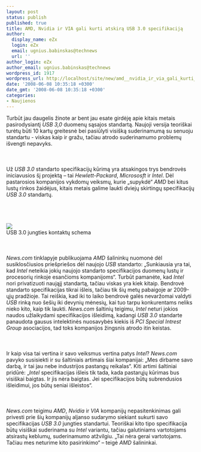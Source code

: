 ```yaml
---
layout: post
status: publish
published: true
title: AMD, Nvidia ir VIA gali kurti atskirą USB 3.0 specifikaciją
author:
  display_name: eZx
  login: eZx
  email: ugnius.babinskas@technews
  url: ''
author_login: eZx
author_email: ugnius.babinskas@technews
wordpress_id: 1917
wordpress_url: http://localhost/site/new/amd__nvidia_ir_via_gali_kurti_atskira_usb_30_specifikacija/
date: '2008-06-08 10:35:18 +0300'
date_gmt: '2008-06-08 10:35:18 +0300'
categories:
- Naujienos
---
```

<p>Turbūt jau daugelis žinote ar bent jau esate girdėję apie kitais metais pasirodysiantį <i>USB 3,0</i> duomenų sąsajos standartą. Naujoji versija teoriškai turėtų būti 10 kartų greitesnė bei pasiūlyti visišką suderinamumą su senuoju standartu - viskas kaip ir gražu, tačiau atrodo suderinamumo problemų išvengti nepavyks.<br />
<br><br />
<br>Už <i>USB 3.0</i> standarto specifikacijų kūrimą yra atsakingos trys bendrovės iniciavusios šį projektą – tai <i>Hewlett-Packard</i>, <i>Micrososft</i> ir <i>Intel</i>. Dėl pastarosios kompanijos vykdomų veiksmų, kurie „supykdė“ <i>AMD</i> bei kitus lustų rinkos žaidėjus, kitais metais galime laukti dviejų skirtingų specifikacijų <i>USB 3.0</i> standartų.<br />
<br><br />
<br><br><img src=" http://www.technews.lt/upl/Failai/USB_3.0_contacts.jpg "><br><span class="saltinis">USB 3.0 jungties kontaktų schema</span><br />
<br><br />
<br><i>News.com</i> tinklapyje publikuojama <i>AMD</i> šalininkų nuomonė dėl susiklosčiusios priešpriešos dėl naujojo <i>USB</i> standarto: „Sunkiausia yra tai, kad <i>Intel</i> neteikia jokių naujojo standarto specifikacijos duomenų lustų ir procesorių rinkoje esančioms kompanijoms“. Turbūt pamanėte, kad <i>Intel</i> nori privatizuoti naująjį standartą, tačiau viskas yra kiek kitaip. Bendrovė standarto specifikacijas tikrai išleis, tačiau tik šių metų pabaigoje ar 2009-ųjų pradžioje. Tai reiškia, kad iki to laiko bendrovė galės nevaržomai valdyti <i>USB</i> rinką nuo šešių iki devynių mėnesių, kai tuo tarpu konkurentams neliks nieko kito, kaip tik laukti. <i>News.com</i> šaltinių teigimu, <i>Intel</i> neturi jokios naudos užlaikydami specifikacijos išleidimą, kadangi <i>USB 3.0</i> standarte panaudota gausus intelektinės nuosavybės kiekis iš <i>PCI Special Intrest Group</i> asociacijos, tad toks kompanijos žingsnis atrodo itin keistas.<br />
<br><br />
<br>Ir kaip visa tai vertina ir savo veiksmus vertina patys <i>Intel</i>? <i>News.com</i> pavyko susisiekti ir su šaltiniais artimais šiai kompanijai: „Mes dirbame savo darbą, ir tai jau nebe industrijos pastangų reikalas“. Kiti artimi šaltiniai pridūrė: „<i>Intel</i> specifikacijas išleis tik tada, kada pastarųjų kūrimas bus visiškai baigtas. Ir jis nėra baigtas. Jei specifikacijos būtų subrendusios išleidimui, jos būtų seniai išleistos“.<br />
<br><br />
<br><i>News.com</i> teigimu <i>AMD</i>, <i>Nvidia</i> ir <i>VIA</i> kompanijų nepasitenkinimas gali privesti prie šių kompanijų aljanso sudarymo siekiant sukurti savo specifikacijas <i>USB 3.0</i> jungties standartui. Teoriškai kito tipo specifikacija būtų visiškai suderinama su <i>Intel</i> variantu, tačiau galutiniams vartotojams atsirastų keblumų, suderinamumo atžvilgiu. „Tai nėra gerai vartotojams. Tačiau mes neturime kito pasirinkimo“ – teigė <i>AMD</i> šalininkai.<br />
<br><br />
<br><br />
<br><br />
<br></p>
